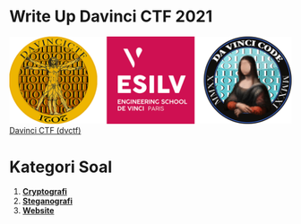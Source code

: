 # Write Up Davinci CTF 2021
![image](https://raw.githubusercontent.com/mhilmi999/writeUp-CTF/main/DavinciCTF/logos.png)\
[Davinci CTF (dvctf)](https://dvc.tf/)

# Kategori Soal
1.  <a href="Cryptografi"> <b>Cryptografi</b></a>
2.  <a href="Steganografi"> <b>Steganografi</b></a>
3.  <a href="Website"> <b>Website</b></a>
